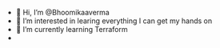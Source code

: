 - 👋 Hi, I’m @Bhoomikaaverma
- 👀 I’m interested in learing everything I can get my hands on
- 🌱 I’m currently learning Terraform
-

<!---
Bhoomikaaverma/Bhoomikaaverma is a ✨ special ✨ repository because its `README.md` (this file) appears on your GitHub profile.
You can click the Preview link to take a look at your changes.
--->

